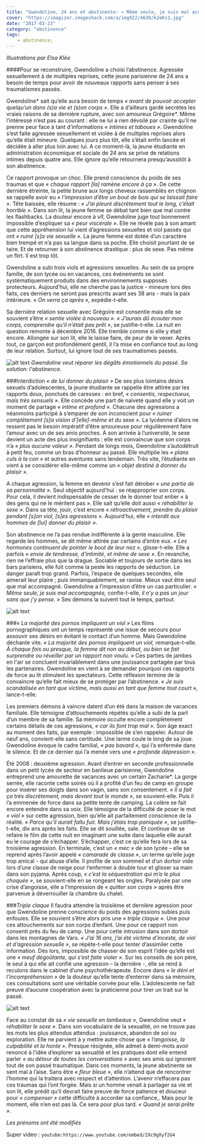 ```yaml
---
title: "Gwendoline, 24 ans et abstinente: « Même seule, je suis mal accompagnée »"
cover: "https://imagizer.imageshack.com/a/img922/4636/k2eKs1.jpg"
date: "2017-03-23"
category: "abstinence"
tags:
    - abstinence;
---
```

*Illustrations par Elsa Klée*

####Pour se reconstruire, Gwendoline a choisi l’abstinence. Agressée sexuellement à de multiples reprises, cette jeune parisienne de 24 ans a besoin de temps pour avoir de nouveaux rapports sans penser à ses traumatismes passés.


Gwendoline* sait qu’elle aura besoin de temps *« avant de pouvoir accepter quelqu’un dans (s)a vie et (s)on corps »*. Elle a d’ailleurs gardé secrètes les vraies raisons de sa dernière rupture, avec son amoureux Grégoire*. Même l’intéressé n’est pas au courant : elle ne lui a rien dévoilé par crainte qu’il ne prenne peur face à tant d’informations *« intimes et taboues »*. Gwendoline s’est faite agressée sexuellement et violée à de multiples reprises alors qu’elle était mineure. Quelques jours plus tôt, elle s’était enfin lancée et décidée à aller plus loin avec lui. A ce moment-là, la jeune étudiante en administration économique et sociale de 24 ans se prive de relations intimes depuis quatre ans. Elle ignore qu’elle retournera presqu’aussitôt à son abstinence.

Ce rapport provoque un choc. Elle prend conscience du poids de ses traumas et que *« chaque rapport [la] ramène encore à ça »*. De cette dernière étreinte, la petite brune aux longs cheveux rassemblés en chignon se rappelle avoir eu *« l’impression d’être un bout de bois qui se laissait faire »*. Tête baissée, elle résume : *« J’ai pleuré discrètement tout le long, c’était horrible »*. Dans son lit, la jeune femme se débat tant bien que mal contre les flashbacks. La douleur encore à vif, Gwendoline juge tout bonnement impossible d’expliquer sa *« peur viscérale »*. Elle ne révèle pas à son amant que cette appréhension lui vient d’agressions sexuelles et viol passés qui ont *« ruiné [s]a vie sexuelle »*. La jeune femme est dotée d’un caractère bien trempé et n’a pas sa langue dans sa poche. Elle choisit pourtant de se taire. Et de retourner à son abstinence drastique : plus de sexe. Pas même un flirt. Il est trop tôt.

Gwendoline a subi trois viols et agressions sexuelles. Au sein de sa propre famille, de son lycée ou en vacances, ces événements se sont systématiquement produits dans des environnements supposés protecteurs. Aujourd’hui, elle ne cherche pas la justice -  mineure lors des faits, ces derniers ne seront pas prescrits avant ses 38 ans -  mais la paix intérieure. *« On verra ça après »*, expédie-t-elle.

Sa dernière relation sexuelle avec Grégoire est consentie mais elle se souvient s’être *« sentie violée à nouveau »*. *« J’aurais dû écouter mon corps, comprendre qu’il n’était pas prêt »*, se justifie-t-elle. La nuit en question remonte à décembre 2016. Elle tremble comme si elle y était encore. Allongée sur son lit, elle le laisse faire, de peur de le vexer. Après tout, ce garçon est profondément gentil, il l’a mise en confiance tout au long de leur relation. Surtout, lui ignore tout de ses traumatismes passés.

![alt text](https://imagizer.imageshack.us/a/img923/5594/PzX1vo.jpg "Gwendoline")
*Gwendoline veut réparer les dégâts émotionnels du passé. Sa solution: l'abstinence.*

###Interdiction *« de lui donner du plaisir »*
De ses plus lointains désirs sexuels d’adolescentes, la jeune étudiante se rappelle être attirée par les rapports doux, ponctués de caresses : en bref, *« consentis, respectueux, mais très sensuels »*. Elle concède une part de naïveté quand elle y voit un moment de partage *« intime et profond »*. Chacune des agressions a néanmoins participé à s’emparer de son inconscient pour *« ruiner complètement [s]a vision d’[elle]-même et du sexe »*. La lycéenne d’alors ne ressent pas le besoin impératif d’être amoureuse pour régulièrement faire l’amour avec un de ses amis proches. À son arrivée à l’université, le sexe devient un acte des plus insignifiants : elle est convaincue que son corps n’a *« plus aucune valeur »*. Pendant de longs mois, Gwendoline s’autodétruit à petit feu, comme un bras d’honneur au passé. Elle multiplie les *« plans culs à la con »* et autres aventures sans lendemain. Très vite, l’étudiante en vient à se considérer elle-même comme un *« objet destiné à donner du plaisir »*.

A chaque agression, la femme en devenir s’est fait dérober *« une partie de sa personnalité »*. Seul objectif aujourd'hui : se réapproprier son corps. Pour cela, il devient indispensable de cesser de le donner tout entier « à des gens qui ne le méritent pas ». Elle sait qu’elle doit aussi *« réhabiliter le sexe »*. Dans sa tête, jouir, c’est encore *« rétroactivement, prendre du plaisir pendant [s]on viol, [s]es agressions »*. Aujourd’hui, elle *« interdit aux hommes de [lui] donner du plaisir »*.

Son abstinence ne l’a pas rendue indifférente à la gente masculine. Elle regarde les hommes, se dit même attirée par certains d’entre eux. *« Les hormones continuent de pointer le bout de leur nez »*, glisse-t-elle. Elle a parfois *« envie de tendresse, d’intimité, et même de sexe »*. En revanche, rien ne l’effraie plus que la drague. Sociable et toujours de sortie dans les bars parisiens, elle fuit comme la peste les rapports de séduction. Le danger paraît trop grand. Parfois, l’espace de quelques secondes, elle aimerait leur plaire ; puis immanquablement, se ravise. Mieux vaut être seul que mal accompagné. Gwendoline a l’impression d’être un cas particulier. *« Même seule, je suis mal accompagnée,* confie-t-elle, *il n’y a pas un jour sans que j’y pense. »* Ses démons la suivent tout le temps, partout.

![alt text](https://imagizer.imageshack.com/a/img924/2289/Ft6uCt.jpg "exergue1")

###*« La majorité des pornos impliquent un viol »*
Les films pornographiques ont un temps représenté une issue de secours pour assouvir ses désirs en évitant le contact d’un homme. Mais Gwendoline déchante vite. *« La majorité des pornos impliquent un viol,* remarque-t-elle. *À chaque fois ou presque, la femme dit non au début, ou bien se fait surprendre ou réveiller par un rapport non voulu. »* Ces parties de jambes en l'air se concluent invariablement dans une jouissance partagée par tous les partenaires. Gwendoline en vient à se demander pourquoi ces rapports de force au lit stimulent les spectateurs. Cette réflexion termine de la convaincre qu’elle fait mieux de se protéger par l’abstinence. *«  Je suis scandalisée en tant que victime, mais aussi en tant que femme tout court »,* lance-t-elle.

Les premiers démons à vaincre datent d’un été dans la maison de vacances familiale. Elle témoigne d’attouchements répétés qu’elle a subi de la part d’un membre de sa famille. Sa mémoire occulte encore complètement certains détails de ces agressions, *« car ils font trop mal »*. Son âge exact au moment des faits, par exemple : impossible de s’en rappeler. Autour de neuf ans, convient-elle sans certitude. Une larme coule le long de sa joue. Gwendoline évoque le cadre familial, *« pas bavard »*, qui l’a enfermée dans le silence. Et de ce dernier qui l’a menée vers une *« profonde dépression »*.

Été 2008 : deuxième agression. Avant d’entrer en seconde professionnelle dans un petit lycée de secteur en banlieue parisienne, Gwendoline entreprend une amourette de vacances avec un certain Zacharie*. La gorge serrée, elle raconte cette soirée où il a profité d’un feu de camp en groupe pour insérer ses doigts dans son vagin, sans son consentement. *« Il a fait ça très discrètement, mais devant tout le monde »*, se souvient-elle. Puis il l’a emmenée de force dans sa petite tente de camping. La colère se fait encore entendre dans sa voix. Elle témoigne de la difficulté de poser le mot *« viol »* sur cette agression, bien qu’elle ait parfaitement conscience de la réalité. *« Parce qu’il aurait fallu fuir. Mais j’étais trop paniquée »*, se justifie-t-elle, dix ans après les faits. Elle se dit souillée, sale. Et continue de se refaire le film de cette nuit en imaginant une suite dans laquelle elle aurait eu le courage de s’échapper. S’échapper, c’est ce qu’elle fera lors de sa troisième agression. En terminale, c’est un *« mec »* de son lycée – elle se reprend après l’avoir appelé *« camarade de classe »*, un terme qu’elle juge trop amical - qui abuse d’elle. Il profite de son sommeil et d’un dortoir vide lors d’une classe de neige pour l’enfermer à double tour et glisser sa main dans son pyjama. Après coup, *« c’est la séquestration qui m’a le plus choquée »*, se souvient-elle en se rongeant les ongles. Paralysée par une crise d’angoisse, elle a l’impression de *« quitter son corps »* après être parvenue à déverrouiller la chambre du chalet.

###*Triple claque*
Il faudra attendre la troisième et dernière agression pour que Gwendoline prenne conscience du poids des agressions subies puis enfouies. Elle se souvient s’être alors pris une *« triple claque »*. Une pour ces attouchements sur son corps d’enfant. Une pour ce rapport non consenti près du feu de camp. Une pour cette intrusion dans son dortoir dans les montagnes de Vars. *« J’ai 16 ans, j’ai été victime d’inceste, de viol et d’agression sexuelle »*, se répète-t-elle pour tenter d’assimiler cette information. Dès lors, impossible de chasser de son esprit l’idée qu’elle est une *« meuf dégoûtante, qui s’est faite violer »*. Sur les conseils de son père, le seul à qui elle ait confié une agression – la dernière -, elle se rend à reculons dans le cabinet d’une psychothérapeute. Encore dans *« le déni et l’incompréhension »* de la douleur qu’elle tente d’enterrer dans sa mémoire, ces consultations sont une véritable corvée pour elle. L’adolescente ne fait preuve d’aucune coopération avec la praticienne pour tirer un trait sur le passé.

![alt text](https://imagizer.imageshack.com/a/img924/2591/EI2GAh.jpg "exergue2")

Face au constat de sa *« vie sexuelle en lambeaux »*, Gwendoline veut *« réhabiliter le sexe »*. Dans son vocabulaire de la sexualité, on ne trouve pas les mots les plus attendus attendus : jouissance, abandon de soi ou exploration. Elle ne parvient à y mettre autre chose que *« l’angoisse, la culpabilité et la honte »*. Presque résignée, elle admet à demi-mots avoir renoncé à l’idée d’explorer sa sexualité et les pratiques dont elle entend parler *« au détour de toutes les conversations »* avec ses amis qui ignorent tout de son passé traumatique. Dans ces moments, la jeune abstinente se sent mal à l’aise. Sans être *« fleur bleue »*, elle n’attend que de rencontrer l’homme qui la traitera avec respect et d’attention. L’avenir n’effacera pas ces traumas qui l’ont forgée. Mais si un homme venait à partager sa vie et son lit, elle prédit qu’il devrait faire preuve de force patience et douceur pour *« compenser »* cette difficulté à accorder sa confiance,. Mais pour le moment, elle n’en est pas là. Ce sera pour plus tard. *« Quand je serai prête »*.

*Les prénoms ont été modifiés*



Super video :
`youtube:https://www.youtube.com/embed/2Xc9gXyf2G4`
